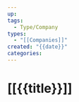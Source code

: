 ```yaml
---
up: 
tags:
  - Type/Company
types:
  - "[[Companies]]"
created: "{{date}}"
categories:
---
```

# [[{{title}}]]